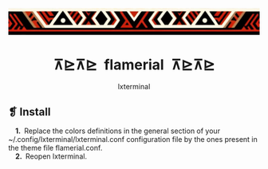 <p align="center">
	<img src="../../imgs/ornament.webp" alt="" />
</p>
<h1 align="center">⊼⊵⊼⊵&ensp;flamerial&ensp;⊼⊵⊼⊵</h1>
<p align="center">lxterminal</p>

## ❡ Install

&emsp;**1.**&ensp;Replace the colors definitions in the general section of your ~/.config/lxterminal/lxterminal.conf configuration file by the ones present in the theme file flamerial.conf.\
&emsp;**2.**&ensp;Reopen lxterminal.
